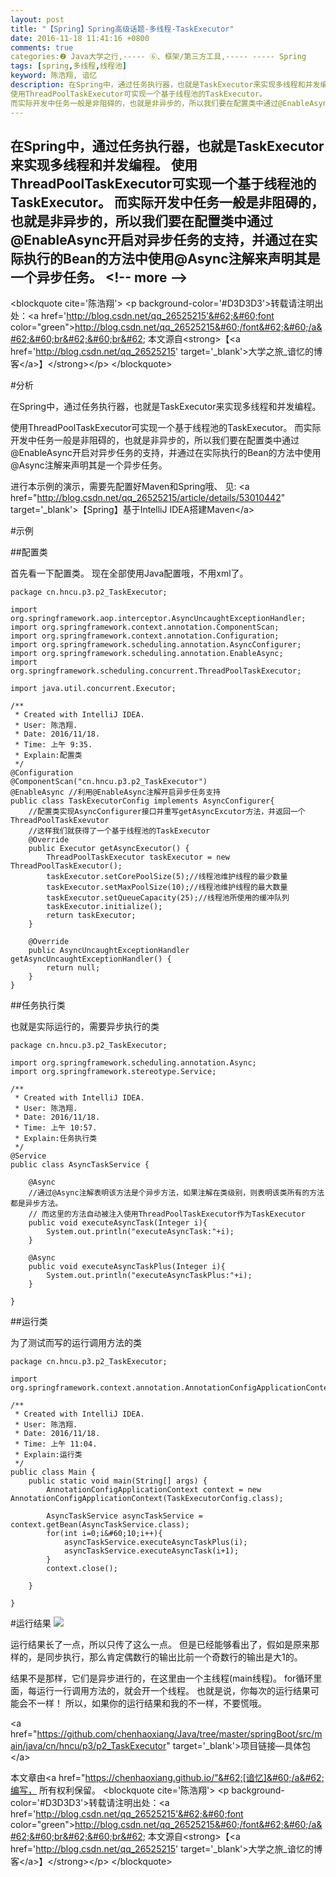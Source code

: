 ```yaml
---
layout: post
title: "【Spring】Spring高级话题-多线程-TaskExecutor"
date: 2016-11-18 11:41:16 +0800
comments: true
categories:❷ Java大学之行,----- ⑥、框架/第三方工具,----- ----- Spring
tags: [spring,多线程,线程池]
keyword: 陈浩翔, 谙忆
description: 在Spring中，通过任务执行器，也就是TaskExecutor来实现多线程和并发编程。
使用ThreadPoolTaskExecutor可实现一个基于线程池的TaskExecutor。
而实际开发中任务一般是非阻碍的，也就是非异步的，所以我们要在配置类中通过@EnableAsync开启对异步任务的支持，并通过在实际执行的Bean的方法中使用@Async注解来声明其是一个异步任务。 
---
```



在Spring中，通过任务执行器，也就是TaskExecutor来实现多线程和并发编程。
使用ThreadPoolTaskExecutor可实现一个基于线程池的TaskExecutor。
而实际开发中任务一般是非阻碍的，也就是非异步的，所以我们要在配置类中通过@EnableAsync开启对异步任务的支持，并通过在实际执行的Bean的方法中使用@Async注解来声明其是一个异步任务。
&#60;!-- more --&#62;
----------

&#60;blockquote cite='陈浩翔'&#62;
&#60;p background-color='#D3D3D3'&#62;转载请注明出处：&#60;a href='http://blog.csdn.net/qq_26525215'&#62;&#60;font color="green"&#62;http://blog.csdn.net/qq_26525215&#60;/font&#62;&#60;/a&#62;&#60;br&#62;&#60;br&#62;
本文源自&#60;strong&#62;【&#60;a href='http://blog.csdn.net/qq_26525215' target='_blank'&#62;大学之旅_谙忆的博客&#60;/a&#62;】&#60;/strong&#62;&#60;/p&#62;
&#60;/blockquote&#62;

#分析

在Spring中，通过任务执行器，也就是TaskExecutor来实现多线程和并发编程。

使用ThreadPoolTaskExecutor可实现一个基于线程池的TaskExecutor。
而实际开发中任务一般是非阻碍的，也就是非异步的，所以我们要在配置类中通过@EnableAsync开启对异步任务的支持，并通过在实际执行的Bean的方法中使用@Async注解来声明其是一个异步任务。


进行本示例的演示，需要先配置好Maven和Spring哦、
见:
&#60;a href="http://blog.csdn.net/qq_26525215/article/details/53010442" target='_blank'&#62;【Spring】基于IntelliJ IDEA搭建Maven&#60;/a&#62;

#示例

##配置类

首先看一下配置类。
现在全部使用Java配置哦，不用xml了。

```
package cn.hncu.p3.p2_TaskExecutor;

import org.springframework.aop.interceptor.AsyncUncaughtExceptionHandler;
import org.springframework.context.annotation.ComponentScan;
import org.springframework.context.annotation.Configuration;
import org.springframework.scheduling.annotation.AsyncConfigurer;
import org.springframework.scheduling.annotation.EnableAsync;
import org.springframework.scheduling.concurrent.ThreadPoolTaskExecutor;

import java.util.concurrent.Executor;

/**
 * Created with IntelliJ IDEA.
 * User: 陈浩翔.
 * Date: 2016/11/18.
 * Time: 上午 9:35.
 * Explain:配置类
 */
@Configuration
@ComponentScan("cn.hncu.p3.p2_TaskExecutor")
@EnableAsync //利用@EnableAsync注解开启异步任务支持
public class TaskExecutorConfig implements AsyncConfigurer{
    //配置类实现AsyncConfigurer接口并重写getAsyncExcutor方法，并返回一个ThreadPoolTaskExevutor
    //这样我们就获得了一个基于线程池的TaskExecutor
    @Override
    public Executor getAsyncExecutor() {
        ThreadPoolTaskExecutor taskExecutor = new ThreadPoolTaskExecutor();
        taskExecutor.setCorePoolSize(5);//线程池维护线程的最少数量
        taskExecutor.setMaxPoolSize(10);//线程池维护线程的最大数量
        taskExecutor.setQueueCapacity(25);//线程池所使用的缓冲队列
        taskExecutor.initialize();
        return taskExecutor;
    }

    @Override
    public AsyncUncaughtExceptionHandler getAsyncUncaughtExceptionHandler() {
        return null;
    }
}

```


##任务执行类

也就是实际运行的，需要异步执行的类

```
package cn.hncu.p3.p2_TaskExecutor;

import org.springframework.scheduling.annotation.Async;
import org.springframework.stereotype.Service;

/**
 * Created with IntelliJ IDEA.
 * User: 陈浩翔.
 * Date: 2016/11/18.
 * Time: 上午 10:57.
 * Explain:任务执行类
 */
@Service
public class AsyncTaskService {

    @Async
    //通过@Async注解表明该方法是个异步方法，如果注解在类级别，则表明该类所有的方法都是异步方法。
    // 而这里的方法自动被注入使用ThreadPoolTaskExecutor作为TaskExecutor
    public void executeAsyncTask(Integer i){
        System.out.println("executeAsyncTask:"+i);
    }

    @Async
    public void executeAsyncTaskPlus(Integer i){
        System.out.println("executeAsyncTaskPlus:"+i);
    }

}

```

##运行类

为了测试而写的运行调用方法的类

```
package cn.hncu.p3.p2_TaskExecutor;

import org.springframework.context.annotation.AnnotationConfigApplicationContext;

/**
 * Created with IntelliJ IDEA.
 * User: 陈浩翔.
 * Date: 2016/11/18.
 * Time: 上午 11:04.
 * Explain:运行类
 */
public class Main {
    public static void main(String[] args) {
        AnnotationConfigApplicationContext context = new AnnotationConfigApplicationContext(TaskExecutorConfig.class);

        AsyncTaskService asyncTaskService = context.getBean(AsyncTaskService.class);
        for(int i=0;i&#60;10;i++){
            asyncTaskService.executeAsyncTaskPlus(i);
            asyncTaskService.executeAsyncTask(i+1);
        }
        context.close();

    }

}

```

#运行结果
![](http://img.blog.csdn.net/20161118113251428)

运行结果长了一点，所以只传了这么一点。
但是已经能够看出了，假如是原来那样的，是同步执行，那么肯定偶数行的输出比前一个奇数行的输出是大1的。

结果不是那样，它们是异步进行的，在这里由一个主线程(main线程)。
for循环里面，每运行一行调用方法的，就会开一个线程。
也就是说，你每次的运行结果可能会不一样！
所以，如果你的运行结果和我的不一样，不要慌哦。

&#60;a href="https://github.com/chenhaoxiang/Java/tree/master/springBoot/src/main/java/cn/hncu/p3/p2_TaskExecutor" target='_blank'&#62;项目链接—具体包&#60;/a&#62;


本文章由&#60;a href="https://chenhaoxiang.github.io/"&#62;[谙忆]&#60;/a&#62;编写， 所有权利保留。 
&#60;blockquote cite='陈浩翔'&#62;
&#60;p background-color='#D3D3D3'&#62;转载请注明出处：&#60;a href='http://blog.csdn.net/qq_26525215'&#62;&#60;font color="green"&#62;http://blog.csdn.net/qq_26525215&#60;/font&#62;&#60;/a&#62;&#60;br&#62;&#60;br&#62;
本文源自&#60;strong&#62;【&#60;a href='http://blog.csdn.net/qq_26525215' target='_blank'&#62;大学之旅_谙忆的博客&#60;/a&#62;】&#60;/strong&#62;&#60;/p&#62;
&#60;/blockquote&#62;
